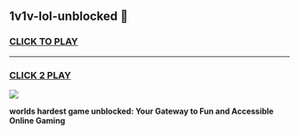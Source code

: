 
## 1v1v-lol-unblocked 👋
<h3>
<a href="https://premium.freeplayer.one?title=1v1v-lol-unblocked&ref=14F">CLICK TO PLAY</a></h3>
<hr>

<h3>
<a href="https://premium.freeplayer.one?title=1v1v-lol-unblocked&ref=14F">CLICK 2 PLAY</a>
  
</h3>

<a href="https://premium.freeplayer.one?title=1v1v-lol-unblocked&ref=12F/"><img src="https://clearcache.store/games.png"></a>


**worlds hardest game unblocked: Your Gateway to Fun and Accessible Online Gaming**
